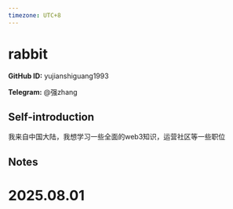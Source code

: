 ```yaml
---
timezone: UTC+8
---
```


# rabbit

**GitHub ID:** yujianshiguang1993

**Telegram:** @强zhang

## Self-introduction

我来自中国大陆，我想学习一些全面的web3知识，运营社区等一些职位

## Notes

<!-- Content_START -->

# 2025.08.01


<!-- Content_END -->
